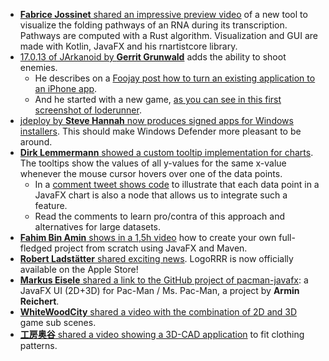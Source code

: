 * [**Fabrice Jossinet** shared an impressive preview video](https://twitter.com/rnartist_app/status/1629862954127568897) of a new tool to visualize the folding pathways of an RNA during its transcription. Pathways are computed with a Rust algorithm. Visualization and GUI are made with Kotlin, JavaFX and his rnartistcore library.
* [17.0.13 of JArkanoid by **Gerrit Grunwald**](https://twitter.com/hansolo_/status/1629506318389198850) adds the ability to shoot enemies.
  * He describes on a [Foojay post how to turn an existing application to an iPhone app](https://foojay.io/today/porting-an-existing-javafx-app-to-ios/).
  * And he started with a new game, [as you can see in this first screenshot of loderunner](https://twitter.com/hansolo_/status/1629224660259811332).
* [jdeploy by **Steve Hannah** now produces signed apps for Windows installers](https://twitter.com/shannah78/status/1629515948637188096). This should make Windows Defender more pleasant to be around.
* [**Dirk Lemmermann** showed a custom tooltip implementation for charts](https://twitter.com/dlemmermann/status/1631259318195462151). The tooltips show the values of all y-values for the same x-value whenever the mouse cursor hovers over one of the data points. 
  * In a [comment tweet shows code](https://twitter.com/dlemmermann/status/1631331619498860547) to illustrate that each data point in a JavaFX chart is also a node that allows us to integrate such a feature.
  * Read the comments to learn pro/contra of this approach and alternatives for large datasets.
* [**Fahim Bin Amin** shows in a 1,5h video](https://twitter.com/Fahim_FBA/status/1631352990719426561) how to create your own full-fledged project from scratch using JavaFX and Maven.
* [**Robert Ladstätter** shared exciting news](https://twitter.com/logorrr/status/1630942843853258753). LogoRRR is now officially available on the Apple Store! 
* [**Markus Eisele** shared a link to the GitHub project of pacman-javafx](https://mastodon.online/@myfear/109947358052519976): a JavaFX UI (2D+3D) for Pac-Man / Ms. Pac-Man, a project by **Armin Reichert**.
* [**WhiteWoodCity** shared a video with the combination of 2D and 3D](https://twitter.com/WhiteWoodCity/status/1630151049486159874) game sub scenes.
* [**工房奥谷** shared a video showing a 3D-CAD application](https://twitter.com/tomosan119/status/1630562520229646337) to fit clothing patterns.